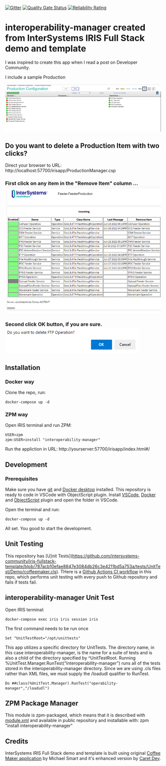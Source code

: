  [![Gitter](https://img.shields.io/badge/Available%20on-Intersystems%20Open%20Exchange-00b2a9.svg)](https://openexchange.intersystems.com/package/iris-fullstack-template)
 [![Quality Gate Status](https://community.objectscriptquality.com/api/project_badges/measure?project=intersystems_iris_community%2Firis-fullstack-template&metric=alert_status)](https://community.objectscriptquality.com/dashboard?id=intersystems_iris_community%2Firis-fullstack-template)
 [![Reliability Rating](https://community.objectscriptquality.com/api/project_badges/measure?project=intersystems_iris_community%2Firis-fullstack-template&metric=reliability_rating)](https://community.objectscriptquality.com/dashboard?id=intersystems_iris_community%2Firis-fullstack-template)
# interoperability-manager created from InterSystems IRIS Full Stack demo and template
I was inspired to create this app when I read a post on Developer Community.

I include a sample Production 

![screenshot](https://github.com/oliverwilms/bilder/blob/main/Capture_Production.PNG)
## Do you want to delete a Production Item with two clicks?
Direct your browser to URL: http://localhost:57700/irisapp/ProductionManager.csp
### First click on any item in the "Remove Item" column ...![screenshot](https://github.com/oliverwilms/bilder/blob/main/ProductionManager.PNG)
### Second click OK button, if you are sure.![screenshot](https://github.com/oliverwilms/bilder/blob/main/Capture_Prompt_Remove.PNG)
## Installation
### Docker way
Clone the repo, run:
```
docker-compose up -d
```

### ZPM way
Open IRIS terminal and run ZPM:
```
USER>zpm
zpm:USER>install "interoperability-manager"
```
Run the appliction in URL: http://yourserver:57700/irisapp/index.html#/

## Development
### Prerequisites
Make sure you have [git](https://git-scm.com/book/en/v2/Getting-Started-Installing-Git) and [Docker desktop](https://www.docker.com/products/docker-desktop) installed.
This repository is ready to code in VSCode with ObjectScript plugin.
Install [VSCode](https://code.visualstudio.com/), [Docker](https://marketplace.visualstudio.com/items?itemName=ms-azuretools.vscode-docker) and [ObjectScript](https://marketplace.visualstudio.com/items?itemName=daimor.vscode-objectscript) plugin and open the folder in VSCode.

Open the terminal and run:
```
docker-compose up -d
```

All set. You good to start the development.

## Unit Testing
This repository has [U]nit Tests](https://github.com/intersystems-community/iris-fullstack-template/blob/787acb10efae8847e3084db26c3e4211bd5a753a/tests/UnitTest/Demo/coffeemaker.cls).
THere is a [Github Actions CI workflow](https://github.com/intersystems-community/iris-fullstack-template/blob/787acb10efae8847e3084db26c3e4211bd5a753a/.github/workflows/main.yml) in this repo, which performs unit testing with every push to Github repository and fails if tests fail.

## interoperability-manager Unit Test

Open IRIS terminal:

```
docker-compose exec iris iris session iris
```

The first command needs to be run once
```
Set ^UnitTestRoot="/opt/unittests"
```

This app utilizes a specific directory for UnitTests. The directory name, in this case interoperability-manager, is the name for a suite of tests and is also a child of the directory specified by ^UnitTestRoot. Running %UnitTest.Manager.RunTest(“interoperability-manager”) runs all of the tests stored in the interoperability-manager directory. Since we are using .cls files rather than XML files, we must supply the /loadudl qualifier to RunTest.
```
Do ##class(%UnitTest.Manager).RunTest("operability-manager","/loadudl")
```

## ZPM Package Manager
This module is zpm-packaged, which means that it is described with [module.xml](https://github.com/intersystems-community/iris-fullstack-template/blob/40d39a688df604ef11681c80fc24254a6570fe43/module.xml) and available in public repository and installable with:
zpm "install interoperability-manager"

## Credits
InterSystems IRIS Full Stack demo and template is built using original [Coffee Maker application](https://github.com/intersystems/FirstLook-REST) by Michael Smart and it's enhanced version by [Caret Dev](https://github.com/caretdev/CoffeeMaker).
